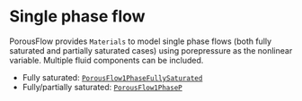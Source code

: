 # Single phase flow

PorousFlow provides `Materials` to model single phase flows (both fully
saturated and partially saturated cases) using porepressure as the nonlinear
variable. Multiple fluid components can be included.

- Fully saturated: [`PorousFlow1PhaseFullySaturated`](/porous_flow/PorousFlow1PhaseFullySaturated.md)
- Fully/partially saturated: [`PorousFlow1PhaseP`](/porous_flow/PorousFlow1PhaseP.md)
